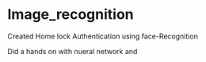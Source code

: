 # Image_recognition
Created Home lock Authentication using face-Recognition

Did a hands on with nueral network and 
